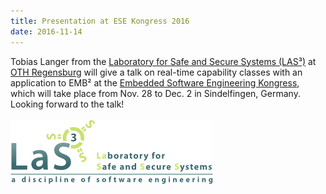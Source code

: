 ```yaml
---
title: Presentation at ESE Kongress 2016
date: 2016-11-14
---
```

Tobias Langer from the [Laboratory for Safe and Secure Systems (LAS³)](http://www.las3.de/) at [OTH Regensburg](https://www.oth-regensburg.de/) will give a talk on real-time capability classes with an application to EMB² at the [Embedded Software Engineering Kongress](http://www.ese-kongress.de/), which will take place from Nov. 28 to Dec. 2 in Sindelfingen, Germany. Looking forward to the talk!
<br/><br/>
![LAS3](img/las3_logo.png)